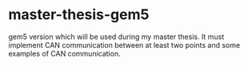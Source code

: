 # master-thesis-gem5
gem5 version which will be used during my master thesis. It must implement CAN communication between at least two points and some examples of CAN communication.
